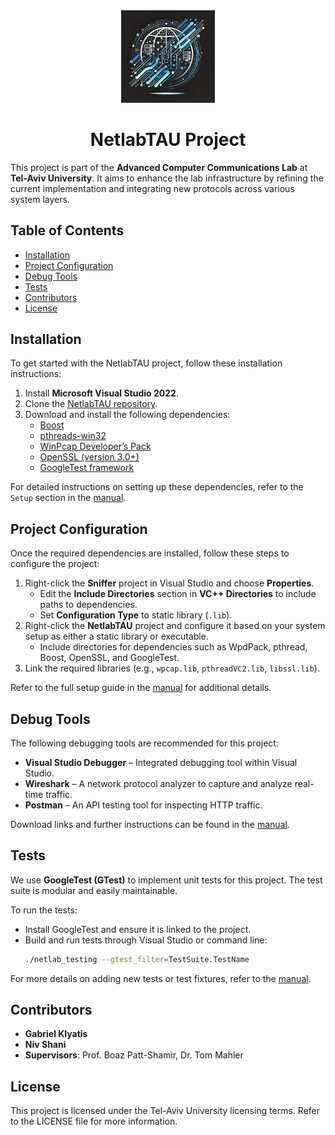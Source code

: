 
<div align="center">

<img src="logo.png" alt="Network Communications Lab Logo" width="150"/>

# NetlabTAU Project

</div>

This project is part of the **Advanced Computer Communications Lab** at **Tel-Aviv University**. It aims to enhance the lab infrastructure by refining the current implementation and integrating new protocols across various system layers.

## Table of Contents
- [Installation](#installation)
- [Project Configuration](#project-configuration)
- [Debug Tools](#debug-tools)
- [Tests](#tests)
- [Contributors](#contributors)
- [License](#license)

## Installation
To get started with the NetlabTAU project, follow these installation instructions:

1. Install **Microsoft Visual Studio 2022**.
2. Clone the [NetlabTAU repository](https://github.com/GabrielKlyatis/NetlabTAU).
3. Download and install the following dependencies:
   - [Boost](https://www.boost.org/users/download/)
   - [pthreads-win32](https://sourceware.org/pthreads-win32/)
   - [WinPcap Developer’s Pack](https://www.winpcap.org/devel.htm)
   - [OpenSSL (version 3.0+)](https://slproweb.com/products/Win32OpenSSL.html)
   - [GoogleTest framework](https://github.com/google/googletest)

For detailed instructions on setting up these dependencies, refer to the `Setup` section in the [manual](./NetlabTAU_Manual.pdf).

## Project Configuration

Once the required dependencies are installed, follow these steps to configure the project:

1. Right-click the **Sniffer** project in Visual Studio and choose **Properties**.
   - Edit the **Include Directories** section in **VC++ Directories** to include paths to dependencies.
   - Set **Configuration Type** to static library (`.lib`).
2. Right-click the **NetlabTAU** project and configure it based on your system setup as either a static library or executable.
   - Include directories for dependencies such as WpdPack, pthread, Boost, OpenSSL, and GoogleTest.
3. Link the required libraries (e.g., `wpcap.lib`, `pthreadVC2.lib`, `libssl.lib`).

Refer to the full setup guide in the [manual](./NetlabTAU_Manual.pdf) for additional details.

## Debug Tools

The following debugging tools are recommended for this project:
- **Visual Studio Debugger** – Integrated debugging tool within Visual Studio.
- **Wireshark** – A network protocol analyzer to capture and analyze real-time traffic.
- **Postman** – An API testing tool for inspecting HTTP traffic.

Download links and further instructions can be found in the [manual](./NetlabTAU_Manual.pdf).

## Tests

We use **GoogleTest (GTest)** to implement unit tests for this project. The test suite is modular and easily maintainable.

To run the tests:
- Install GoogleTest and ensure it is linked to the project.
- Build and run tests through Visual Studio or command line:
  ```bash
  ./netlab_testing --gtest_filter=TestSuite.TestName
  ```

For more details on adding new tests or test fixtures, refer to the [manual](./NetlabTAU_Manual.pdf).

## Contributors

- **Gabriel Klyatis**
- **Niv Shani**
- **Supervisors**: Prof. Boaz Patt-Shamir, Dr. Tom Mahler

## License
This project is licensed under the Tel-Aviv University licensing terms. Refer to the LICENSE file for more information.
